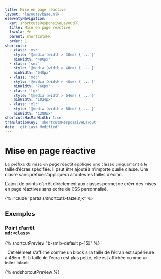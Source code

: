 ```yaml
---
title: Mise en page réactive
layout: 'layouts/base.njk'
eleventyNavigation:
  key: shortcutsResponsiveLayoutFR
  title: Mise en page réactive
  locale: fr
  parent: shortcutsFR
  order: 1
shortcuts:
  - class: 'xs:'
    style: '@media (width > 30em) { ... }'
    minWidth: '480px'
  - class: 'sm:'
    style: '@media (width > 40em) { ... }'
    minWidth: '640px'
  - class: 'md:'
    style: '@media (width > 48em) { ... }'
    minWidth: '768px'
  - class: 'lg:'
    style: '@media (width > 64em) { ... }'
    minWidth: '1024px'
  - class: 'xl:'
    style: '@media (width > 80em) { ... }'
    minWidth: '1280px'
shortcutsHasMinWidth: true
translationKey: 'shortcutsResponsiveLayout'
date: 'git Last Modified'
---
```


# Mise en page réactive

Le préfixe de mise en page réactif applique une classe uniquement à la taille d’écran spécifiée. Il peut être ajouté à n’importe quelle classe. Une classe sans préfixe s’appliquera à toutes les tailles d’écran.

L’ajout de points d’arrêt directement aux classes permet de créer des mises en page réactives sans écrire de CSS personnalisé.

{% include "partials/shortcuts-table.njk" %}

## Exemples

### Point d’arrêt<br/>`md:<class>`

{% shortcutPreview "b-sm b-default p-150" %}

<p class="md:d-block d-inline-block">
  Cet élément s’affiche comme un block si la taille de l’écran est supérieure à 48em. Si la taille de l’écran est plus petite, elle est affichée comme un inline-block.
</p>
{% endshortcutPreview %}
